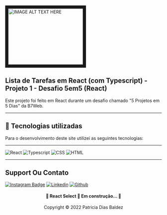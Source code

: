 <a href="https://user-images.githubusercontent.com/88301906/157965763-5d2ab645-8f68-4239-8b14-d4b2ab8458ce.mp4
" target="_blank"><img src="https://user-images.githubusercontent.com/88301906/157762042-ef311132-4bbc-45c7-b307-9a6f6252c61a.mp4" 
alt="IMAGE ALT TEXT HERE" width="240" height="180" border="10" /></a> 
## Lista de Tarefas em React (com Typescript) - Projeto 1 - Desafio 5em5 (React)


Este projeto foi feito em React durante um desafio chamado "5 Projetos em 5 Dias" da B7Web.

---
## 💼 Tecnologias utilizadas
Para o desenvolvimento deste site utilizei as seguintes tecnologias:

---

![React](https://img.shields.io/badge/React-20232A?style=for-the-badge&logo=react&logoColor=61DAFB)
![Typescript](https://img.shields.io/badge/TypeScript-007ACC?style=for-the-badge&logo=typescript&logoColor=white)
![CSS](https://img.shields.io/badge/CSS3-1572B6?style=for-the-badge&logo=css3&logoColor=white)
![HTML](https://img.shields.io/badge/HTML-239120?style=for-the-badge&logo=html5&logoColor=white)

---
## Support Ou Contato 

[![Instagram Badge](https://img.shields.io/badge/Instagram-E4405F?style=for-the-badge&logo=instagram&logoColor=white)](https://www.instagram.com/patriciabaldez/)
[![Linkedin](https://img.shields.io/badge/LinkedIn-0077B5?style=for-the-badge&logo=linkedin&logoColor=white)](https://www.linkedin.com/in/patricia-dias-baldez-a89b0818a/)
[![Github](https://img.shields.io/badge/GitHub-100000?style=for-the-badge&logo=github&logoColor=white)](https://github.com/Patriciabadez/to_do_list)

<h4 align="center"> 
	🚧  React Select 🚀 Em construção...  🚧
</h4>


<p align="center">Copyright © 2022 Patricia Dias Baldez</p>